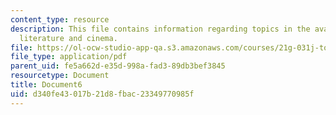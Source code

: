 ```yaml
---
content_type: resource
description: This file contains information regarding topics in the avant-garde in
  literature and cinema.
file: https://ol-ocw-studio-app-qa.s3.amazonaws.com/courses/21g-031j-topics-in-the-avant-garde-in-literature-and-cinema-spring-2003/d340fe43017b21d8fbac23349770985f_MIT21G_031JS03_lecture6.pdf
file_type: application/pdf
parent_uid: fe5a662d-e35d-998a-fad3-89db3bef3845
resourcetype: Document
title: Document6
uid: d340fe43-017b-21d8-fbac-23349770985f
---
```

